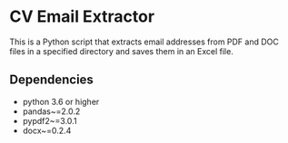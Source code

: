 # CV Email Extractor

This is a Python script that extracts email addresses from PDF and DOC files in a specified directory and saves them in an Excel file.

## Dependencies
- python 3.6 or higher
- pandas~=2.0.2
- pypdf2~=3.0.1
- docx~=0.2.4

